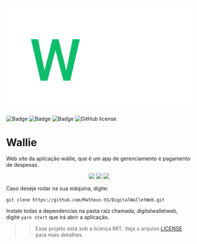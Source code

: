 <p align="center">
  <img src="screens/wallie-logo.png"/>
</p>

![Badge](https://img.shields.io/github/issues/Matheus-SS/DigitalWalletWeb)
![Badge](https://img.shields.io/github/forks/Matheus-SS/DigitalWalletWeb)
![Badge](https://img.shields.io/github/stars/Matheus-SS/DigitalWalletWeb)
![GitHub license](https://img.shields.io/github/license/Matheus-SS/DigitalWalletWeb)

# Wallie

Web site da aplicação wallie, que é um app de gerenciamento e pagamento de despesas.

<p align="center">
  <img src="src/screens/01.png"/>
  <img src="src/screens/02.png"/>
  <img src="src/screens/03.png"/>
</p>

Caso deseje rodar na sua máquina, digite:

```
git clone https://github.com/Matheus-SS/DigitalWalletWeb.git
```

Instale todas a dependencias na pasta raiz chamada, digitalwalletweb, digite `yarn start` que irá abrir a aplicação.

> > Esse projeto está sob a licença MIT. Veja o arquivo [LICENSE](https://github.com/Matheus-SS/DigitalWalletWeb/blob/master/LICENSE) para mais detalhes.
